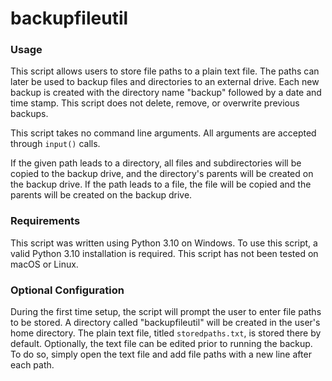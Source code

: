 # backupfileutil

### Usage

This script allows users to store file paths to a plain text file. The paths can later be used to backup files and directories to an external drive. Each new backup is created with the directory name "backup" followed by a date and time stamp. This script does not delete, remove, or overwrite previous backups.

This script takes no command line arguments. All arguments are accepted through `input()` calls.

If the given path leads to a directory, all files and subdirectories will be copied to the backup drive, and the directory's parents will be created on the backup drive. If the path leads to a file, the file will be copied and the parents will be created on the backup drive.

### Requirements

This script was written using Python 3.10 on Windows. To use this script, a valid Python 3.10 installation is required. This script has not been tested on macOS or Linux. 

### Optional Configuration

During the first time setup, the script will prompt the user to enter file paths to be stored. A directory called "backupfileutil" will be created in the user's home directory. The plain text file, titled `storedpaths.txt`, is stored there by default. Optionally, the text file can be edited prior to running the backup. To do so, simply open the text file and add file paths with a new line after each path. 
